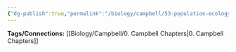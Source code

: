 ```yaml
---
{"dg-publish":true,"permalink":"/biology/campbell/53-population-ecology/","dgHomeLink":true,"dgPassFrontmatter":true}
---
```


**Tags/Connections:**
[[Biology/Campbell/0. Campbell Chapters|0. Campbell Chapters]]